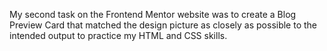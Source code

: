 My second task on the Frontend Mentor website was to create a Blog Preview Card that matched the design picture as closely as possible to the intended output to practice my HTML and CSS skills.
